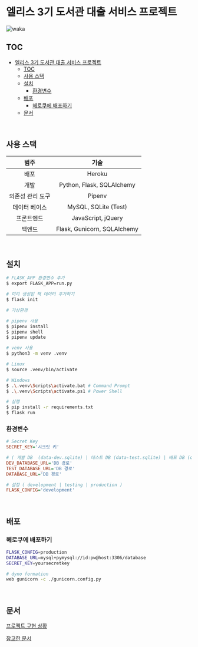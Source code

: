 # 엘리스 3기 도서관 대출 서비스 프로젝트

![waka](https://wakatime.com/badge/user/a1389358-644f-4cbf-80e6-9eeb4261e9f2/project/bf9ae3d9-8a78-45ad-91f8-b7a20afc568b.svg?style=for-the-badge)

## TOC

- [엘리스 3기 도서관 대출 서비스 프로젝트](#엘리스-3기-도서관-대출-서비스-프로젝트)
  - [TOC](#toc)
  - [사용 스택](#사용-스택)
  - [설치](#설치)
    - [환경변수](#환경변수)
  - [배포](#배포)
    - [헤로쿠에 배포하기](#헤로쿠에-배포하기)
  - [문서](#문서)

<br>

## 사용 스택

|       범주       |            기술             |
| :--------------: | :-------------------------: |
|       배포       |           Heroku            |
|       개발       |  Python, Flask, SQLAlchemy  |
| 의존성 관리 도구 |           Pipenv            |
|  데이터 베이스   |    MySQL, SQLite (Test)     |
|    프론트엔드    |     JavaScript, jQuery      |
|      백엔드      | Flask, Gunicorn, SQLAlchemy |

<br>

## 설치

```zsh
# FLASK_APP 환경변수 추가
$ export FLASK_APP=run.py

# 미리 생성된 책 데이터 추가하기
$ flask init

# 가상환경

# pipenv 사용
$ pipenv install
$ pipenv shell
$ pipenv update

# venv 사용
$ python3 -m venv .venv

# Linux
$ source .venv/bin/activate

# Windows
$ .\.venv\Scripts\activate.bat # Command Prompt
$ .\.venv\Scripts\activate.ps1 # Power Shell

# 실행
$ pip install -r requirements.txt
$ flask run

```

### 환경변수

```ini
# Secret Key
SECRET_KEY='시크릿 키'

# ( 개발 DB  (data-dev.sqlite) | 테스트 DB (data-test.sqlite) | 배포 DB (data.sqlite) )
DEV_DATABASE_URL='DB 경로'
TEST_DATABASE_URL='DB 경로'
DATABASE_URL='DB 경로'

# 설정 ( development | testing | production )
FLASK_CONFIG='development'
```

<br>

## 배포

### 헤로쿠에 배포하기

```zsh
FLASK_CONFIG=production
DATABASE_URL=mysql+pymysql://id:pw@host:3306/database
SECRET_KEY=yoursecretkey

# dyno formation
web gunicorn -c ./gunicorn.config.py
```

<br>

## 문서

[프로젝트 구현 상황](/docs/todo.md)

[참고한 문서](/docs/reference.md)
